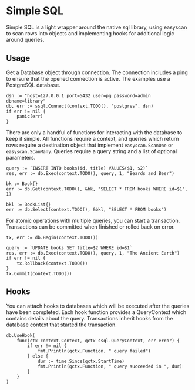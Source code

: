 # Simple SQL
Simple SQL is a light wrapper around the native sql library, using easyscan to scan rows into objects and implementing hooks for additional logic around queries.

## Usage
Get a Database object through connection. The connection includes a ping to ensure that the opened connection is active. The examples use a PostgreSQL database.
```golang
dsn := "host=127.0.0.1 port=5432 user=pg password=admin dbname=library"
db, err := ssql.Connect(context.TODO(), "postgres", dsn)
if err != nil {
	panic(err)
}
```

There are only a handful of functions for interacting with the database to keep it simple. All functions require a context, and queries which return rows require a destination object that implement `easyscan.ScanOne` or `easyscan.ScanMany`. Queries require a query string and a list of optional parameters.
```golang
query := `INSERT INTO books(id, title) VALUES($1, $2)`
res, err := db.Exec(context.TODO(), query, 1, "Beards and Beer")
```
```golang
bk := Book{}
err := db.Get(context.TODO(), &bk, "SELECT * FROM books WHERE id=$1", 1)
```
```golang
bkl := BookList{}
err := db.Select(context.TODO(), &bkl, "SELECT * FROM books")
```
For atomic operations with multiple queries, you can start a transaction. Transactions can be committed when finished or rolled back on error.
```golang
tx, err := db.Begin(context.TODO())
```
```golang
query := `UPDATE books SET title=$2 WHERE id=$1`
res, err := db.Exec(context.TODO(), query, 1, "The Ancient Earth")
if err != nil {
    tx.Rollback(context.TODO())
}
tx.Commit(context.TODO())
```

## Hooks
You can attach hooks to databases which will be executed after the queries have been completed. Each hook function provides a QueryContext which contains details about the query. Transactions inherit hooks from the database context that started the transaction.
```golang
db.UseHook(
    func(ctx context.Context, qctx ssql.QueryContext, err error) {
        if err != nil {
            fmt.Println(qctx.Function, " query failed")
        } else {
            dur := time.Since(qctx.StartTime)
            fmt.Println(qctx.Function, " query succeeded in ", dur)
        }
    }
)
```